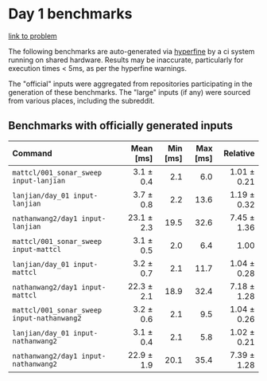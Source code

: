 # Day 1 benchmarks

[link to problem](http://adventofcode.com/2021/day/1)

The following benchmarks are auto-generated via [hyperfine](https://github.com/sharkdp/hyperfine) by a ci system running on shared hardware. Results may be inaccurate, particularly for execution times < 5ms, as per the hyperfine warnings.

The "official" inputs were aggregated from repositories participating in the generation of these benchmarks. The "large" inputs (if any) were sourced from various places, including the subreddit.

## Benchmarks with officially generated inputs
| Command | Mean [ms] | Min [ms] | Max [ms] | Relative |
|:---|---:|---:|---:|---:|
| `mattcl/001_sonar_sweep input-lanjian` | 3.1 ± 0.4 | 2.1 | 6.0 | 1.01 ± 0.21 |
| `lanjian/day_01 input-lanjian` | 3.7 ± 0.8 | 2.2 | 13.6 | 1.19 ± 0.32 |
| `nathanwang2/day1 input-lanjian` | 23.1 ± 2.3 | 19.5 | 32.6 | 7.45 ± 1.36 |
| `mattcl/001_sonar_sweep input-mattcl` | 3.1 ± 0.5 | 2.0 | 6.4 | 1.00 |
| `lanjian/day_01 input-mattcl` | 3.2 ± 0.7 | 2.1 | 11.7 | 1.04 ± 0.28 |
| `nathanwang2/day1 input-mattcl` | 22.3 ± 2.1 | 18.9 | 32.4 | 7.18 ± 1.28 |
| `mattcl/001_sonar_sweep input-nathanwang2` | 3.2 ± 0.6 | 2.1 | 9.5 | 1.04 ± 0.26 |
| `lanjian/day_01 input-nathanwang2` | 3.1 ± 0.4 | 2.1 | 5.8 | 1.02 ± 0.21 |
| `nathanwang2/day1 input-nathanwang2` | 22.9 ± 1.9 | 20.1 | 35.4 | 7.39 ± 1.28 |
